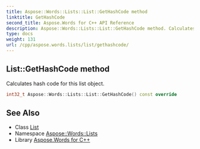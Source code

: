 ```yaml
---
title: Aspose::Words::Lists::List::GetHashCode method
linktitle: GetHashCode
second_title: Aspose.Words for C++ API Reference
description: Aspose::Words::Lists::List::GetHashCode method. Calculates hash code for this list object in C++.
type: docs
weight: 131
url: /cpp/aspose.words.lists/list/gethashcode/
---
```

## List::GetHashCode method


Calculates hash code for this list object.

```cpp
int32_t Aspose::Words::Lists::List::GetHashCode() const override
```

## See Also

* Class [List](../)
* Namespace [Aspose::Words::Lists](../../)
* Library [Aspose.Words for C++](../../../)
